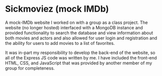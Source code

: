 # Sickmoviez (mock IMDb)

A mock-IMDb website I worked on with a group as a class project. The website (no longer hosted) interfaced with a MongoDB instance and provided functionality to search the database and view information about both movies and actors and also allowed for user login and registration and the ability for users to add movies to a list of favorites.

It was in-part my responsibility to develop the back-end of the website, so all of the Express JS code was written by me. I have included the front-end HTML, CSS, and JavaScript that was provided by another member of my group for completeness.
